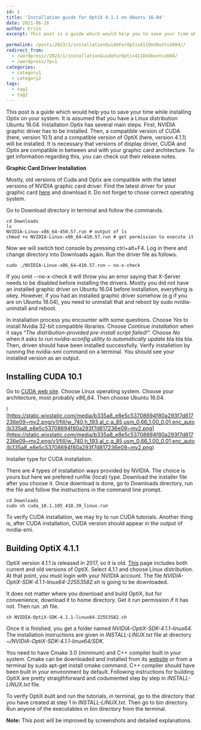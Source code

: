 ```yaml
---
id: 1
title: 'Installation guide for OptiX 4.1.1 on Ubuntu 16.04'
date: 2021-06-16
author: Ersin
excerpt: This post is a guide which would help you to save your time while installing Optix on your system.

permalink: /posts/2023/1/installationGuideForOptix411OnUbuntu1604// 
redirect_from:
  - /wordpress//2023/1/installationGuideForOptix411OnUbuntu1604/
  - /wordpress/?p=1
categories:
  - category1
  - category2
tags:
  - tag1
  - tag2
---
```

This post is a guide which would help you to save your time while installing Optix on your system. It is assumed that you have a Linux distribution Ubuntu 16.04. Installation Optix has several main steps. First, NVIDIA graphic driver has to be installed. Then, a compatible version of CUDA (here, version 10.1) and a compatible version of OptiX (here, version 4.1.1) will be installed. It is necessary that versions of display driver, CUDA and Optix are compatible in between and with your graphic card architecture. To get information regarding this, you can check out their release notes.

**Graphic Card Driver Installation**

Mostly, old versions of Cuda and Optix are compatible with the latest versions of NVIDIA graphic card driver. Find the latest driver for your graphic card [here](https://www.nvidia.com/Download/index.aspx?lang=en-us) and download it. Do not forget to chose correct operating system.

Go to Download directory in terminal and follow the commands.

```
cd Downloads
ls
NVIDIA-Linux-x86_64-450.57.run # output of ls
chmod +x NVIDIA-Linux-x86_64–410.57.run # get permission to execute it
```

Now we will switch text console by pressing ctrl+alt+F4. Log in there and change directory into Downloads again. Run the driver file as follows.

```
sudo ./NVIDIA-Linux-x86_64–410.57.run — no-x-check
```

If you omit --no-x-check it will throw you an error saying that X-Server needs to be disabled before installing the drivers. Mostly you did not have an installed graphic driver on Ubuntu 16.04 before installation, everything is okey. However, if you had an installed graphic driver somehow (e.g if you are on Ubuntu 18.04), you need to uninstall that and reboot by sudo nvidia-uninstall and reboot.

In installation process you encounter with some questions. Choose *Yes* to install Nvidia 32-bit compatible libraries. Choose *Continue installation* when it says “*The distribution-provided pre-install script failed!*“. Choose *No* when it asks *to run nvidia-xconfig utility to automatically update* bla bla bla. Then, driven should have been installed successfully. Verify installetion by running the nvidia-smi command on a terminal. You should see your installed version as an output.

## Installing CUDA 10.1

Go to [CUDA web site](https://developer.nvidia.com/cuda-10.1-download-archive-base). Choose Linux operating system. Choose your architecture, most probably *x86_64*. Then choose Ubuntu 16.04.

![https://static.wixstatic.com/media/b335a8_e8e5c53708694f80a293f7d817236e09~mv2.png/v1/fill/w_740,h_193,al_c,q_85,usm_0.66_1.00_0.01,enc_auto/b335a8_e8e5c53708694f80a293f7d817236e09~mv2.png](https://static.wixstatic.com/media/b335a8_e8e5c53708694f80a293f7d817236e09~mv2.png/v1/fill/w_740,h_193,al_c,q_85,usm_0.66_1.00_0.01,enc_auto/b335a8_e8e5c53708694f80a293f7d817236e09~mv2.png)

Installer type for CUDA installation.

There are 4 types of installation ways provided by NVIDIA. The choice is yours but here we prefered runfile (local) type. Download the installer file after you choose it. Once download is done, go to Downloads directory, run the file and follow the instructions in the command line prompt.

```
cd Downloads
sudo sh cuda_10.1.105_418.39_linux.run
```

To verify CUDA installation, we may try to run CUDA tutorials. Another thing is, after CUDA installation, CUDA version should appear in the output of nvidia-smi.

## Building OptiX 4.1.1

OptiX version 4.1.1 is released in 2017, so it is old. [This](https://developer.nvidia.com/designworks/optix/downloads/legacy) page includes both current and old versions of OptiX. Select 4.1.1 and choose Linux distribution. At that point, you must login with your NVIDIA account. The file *NVIDIA-OptiX-SDK-4.1.1-linux64-22553582.sh* is going to be downloaded.

It does not matter where you download and build OptiX, but for convenience, download it to home directory. Get it run permission if it has not. Then run *.sh* file.

```
sh NVIDIA-OptiX-SDK-4.1.1-linux64-22553582.sh
```

Once it is finished, you get a folder named *NVIDIA-OptiX-SDK-4.1.1-linux64*. The installation instructions are given in *INSTALL-LINUX.txt* file at directory *~/NVIDIA-OptiX-SDK-4.1.1-linux64/SDK*.

You need to have Cmake 3.0 (minimum) and C++ compiler built in your system. Cmake can be downloaded and installed from its [website](https://cmake.org/download/) or from a terminal by sudo apt-get install cmake command. C++ compiler should have been built in your environment by default. Following instructions for building OptiX are pretty straigthforward and codumented step by step in *INSTALL-LINUX.txt* file.

To verify OptiX built and run the tutorials, in terminal, go to the directory that you have created at step 1 in *INSTALL-LINUX.txt*. Then go to bin directory. Run anyone of the executables in bin directory from the terminal.

**Note:** This post will be improved by screenshots and detailed explanations.